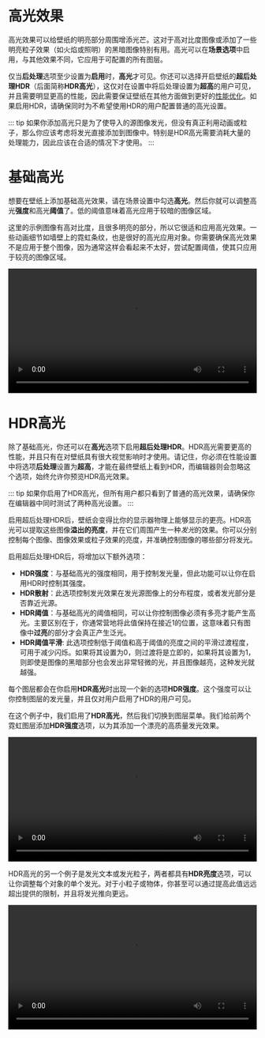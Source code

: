 # 高光效果

高光效果可以给壁纸的明亮部分周围增添光芒。这对于高对比度图像或添加了一些明亮粒子效果（如火焰或照明）的黑暗图像特别有用。高光可以在**场景选项**中启用，与其他效果不同，它应用于可配置的所有图层。

仅当**后处理**选项至少设置为**启用**时，**高光**才可见。你还可以选择开启壁纸的**超后处理HDR**（后面简称**HDR高光**），这仅对在设置中将后处理设置为**超高**的用户可见，并且需要明显更高的性能，因此需要保证壁纸在其他方面做到更好的[性能优化](/wallpaper-engine-docs/scene/performance/texture)。如果启用HDR，请确保同时为不希望使用HDR的用户配置普通的高光设置。

::: tip
如果你添加高光只是为了使导入的源图像发光，但没有真正利用动画或粒子，那么你应该考虑将发光直接添加到图像中。特别是HDR高光需要消耗大量的处理能力，因此应该在合适的情况下才使用。
:::

# 基础高光

想要在壁纸上添加基础高光效果，请在场景设置中勾选**高光**。然后你就可以调整高光**强度**和高光**阈值**了。低的阈值意味着高光应用于较暗的图像区域。

这里的示例图像有高对比度，且很多明亮的部分，所以它很适和应用高光效果。一些动画细节如墙壁上的霓虹条纹，也是很好的高光应用对象。你需要确保高光效果不是应用于整个图像，因为通常这样会看起来不太好，尝试配置阈值，使其只应用于较亮的图像区域。

<video width="100%" controls>
  <source :src="$withBase('/videos/effects_bloom_basic.mp4')" type="video/mp4">
  Your browser does not support the video tag.
</video>


# HDR高光

除了基础高光，你还可以在**高光**选项下启用**超后处理HDR**。HDR高光需要更高的性能，并且只有在对壁纸具有很大视觉影响时才使用。请记住，你必须在性能设置中将选项**后处理**设置为**超高**，才能在最终壁纸上看到HDR，而编辑器则会忽略这个选项，始终允许你预览HDR高光效果。

::: tip
如果你启用了HDR高光，但所有用户都只看到了普通的高光效果，请确保你在编辑器中同时测试了两种高光设置。
:::

启用超后处理HDR后，壁纸会变得比你的显示器物理上能够显示的更亮。HDR高光可以提取这些图像**溢出的亮度**，并在它们周围产生一种*发光*的效果。你可以分别控制每个图像、图像效果或粒子效果的亮度，并准确控制图像的哪些部分将发光。

启用超后处理HDR后，将增加以下额外选项：

* **HDR强度**：与基础高光的强度相同，用于控制发光量，但此功能可以让你在启用HDR时控制其强度。
* **HDR散射**：此选项控制发光效果在发光源图像上的分布程度，或者发光部分是否靠近光源。
* **HDR阈值**：与基础高光的阈值相同，可以让你控制图像必须有多亮才能产生高光。主要区别在于，你通常营地将此值保持在接近1的位置，这意味着只有图像中**过亮**的部分才会真正产生泛光。
* **HDR阈值平滑**: 此选项控制低于阈值和高于阈值的亮度之间的平滑过渡程度，可用于减少闪烁。如果将其设置为0，则过渡将是立即的，如果将其设置为1，则即使是图像的黑暗部分也会发出非常轻微的光，并且图像越亮，这种发光就越强。

每个图层都会在你启用**HDR高光**时出现一个新的选项**HDR强度**。这个强度可以让你控制图层的发光量，并且仅对用户启用了HDR的用户可见。

在这个例子中，我们启用了**HDR高光**，然后我们切换到图层菜单。我们给前两个霓虹图层添加**HDR强度**选项，以为其添加一个漂亮的高质量发光效果。

<video width="100%" controls>
  <source :src="$withBase('/videos/effects_hdr_bloom.mp4')" type="video/mp4">
  Your browser does not support the video tag.
</video>

HDR高光的另一个例子是发光文本或发光粒子，两者都具有**HDR亮度**选项，可以让你调整每个对象的单个发光。对于小粒子或物体，你甚至可以通过提高此值远远超出提供的限制，并且将发光推向更远。

<video width="100%" controls>
  <source :src="$withBase('/videos/effects_hdr_bloom_examples.mp4')" type="video/mp4">
  Your browser does not support the video tag.
</video>
